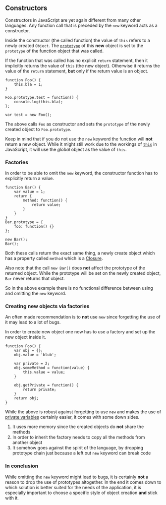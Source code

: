 ## Constructors 

Constructors in JavaScript are yet again different from many other languages. Any
function call that is preceded by the `new` keyword acts as a constructor.

Inside the constructor (the called function) the value of `this` refers to a 
newly created `Object`. The [`prototype`](#object.prototype) of this **new** 
object is set to the `prototype` of the function object that was called.

If the function that was called has no explicit `return` statement, then it
implicitly returns the value of `this` (the new object). Otherwise it returns
the value of the `return` statement, **but** only if the return value is an
object.

    function Foo() {
        this.bla = 1;
    }

    Foo.prototype.test = function() {
        console.log(this.bla);
    };

    var test = new Foo();

The above calls `Foo` as constructor and sets the `prototype` of the newly
created object to `Foo.prototype`.

Keep in mind that if you do not use the `new` keyword the function will **not**
return a new object. While it might still work due to the workings of
[`this`](#function.this) in JavaScript, it will use the *global* object as the 
value of `this`.

### Factories

In order to be able to omit the `new` keyword, the constructor function has to 
explicitly return a value.

    function Bar() {
        var value = 1;
        return {
            method: function() {
                return value;
            }
        }
    }
    Bar.prototype = {
        foo: function() {}
    };

    new Bar();
    Bar();

Both these calls return the exact same thing, a newly create object which
has a property called `method` which is a [Closure](#function.closures).

Also note that the call `new Bar()` does **not** affect the prototype of the
returned object. While the prototype will be set on the newly created object,
`Bar` never returns that object.

So in the above example there is no functional difference between using and
omitting the `new` keyword.


### Creating new objects via factories

An often made recommendation is to **not** use `new` since forgetting the use of 
it may lead to a lot of bugs.

In order to create new object one now has to use a factory and set up the new
object inside it.

    function Foo() {
        var obj = {};
        obj.value = 'blub';

        var private = 2;
        obj.someMethod = function(value) {
            this.value = value;
        }

        obj.getPrivate = function() {
            return private;
        }
        return obj;
    }

While the above is robust against forgetting to use `new` and makes the use of
[private variables](#function.closures) certainly easier, it comes with some down sides.

 1. It uses more memory since the created objects do **not** share the methods
 2. In order to inherit the factory needs to copy all the methods from another
    object
 3. It somehow goes against the spirit of the language, by dropping prototype
    chain just because a left out `new` keyword can break code

### In conclusion

While omitting the `new` keyword might lead to bugs, it is certainly **not** a 
reason to drop the use of prototypes altogether. In the end it comes down to 
which solution is better suited for the needs of the application, it is especially
important to choose a specific style of object creation **and** stick with it.

